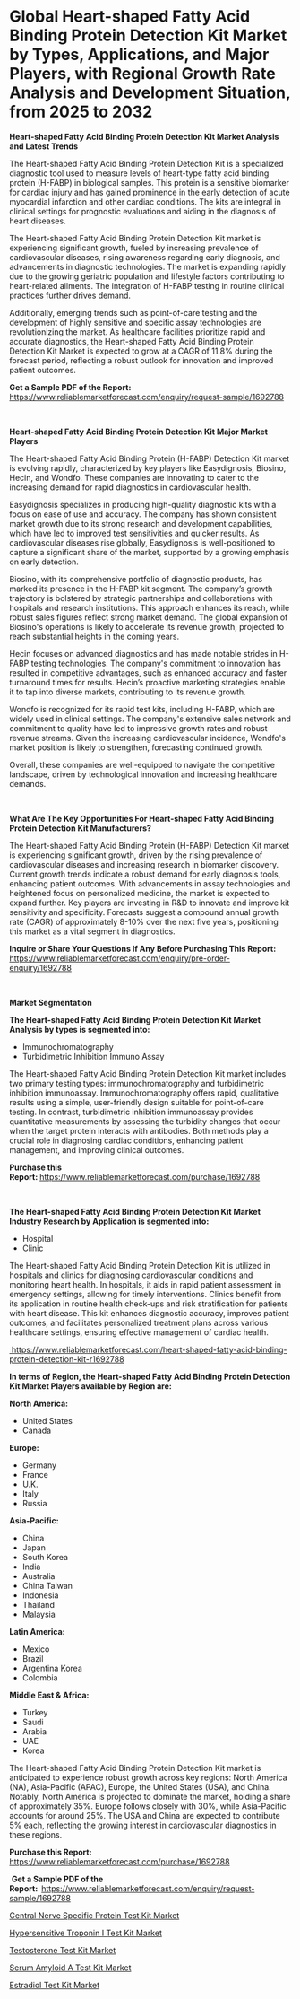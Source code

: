 <p><h1>Global Heart-shaped Fatty Acid Binding Protein Detection Kit Market by Types, Applications, and Major Players, with Regional Growth Rate Analysis and Development Situation, from 2025 to 2032</h1></p><p><strong>Heart-shaped Fatty Acid Binding Protein Detection Kit Market Analysis and Latest Trends</strong></p>
<p><p>The Heart-shaped Fatty Acid Binding Protein Detection Kit is a specialized diagnostic tool used to measure levels of heart-type fatty acid binding protein (H-FABP) in biological samples. This protein is a sensitive biomarker for cardiac injury and has gained prominence in the early detection of acute myocardial infarction and other cardiac conditions. The kits are integral in clinical settings for prognostic evaluations and aiding in the diagnosis of heart diseases.</p><p>The Heart-shaped Fatty Acid Binding Protein Detection Kit market is experiencing significant growth, fueled by increasing prevalence of cardiovascular diseases, rising awareness regarding early diagnosis, and advancements in diagnostic technologies. The market is expanding rapidly due to the growing geriatric population and lifestyle factors contributing to heart-related ailments. The integration of H-FABP testing in routine clinical practices further drives demand.</p><p>Additionally, emerging trends such as point-of-care testing and the development of highly sensitive and specific assay technologies are revolutionizing the market. As healthcare facilities prioritize rapid and accurate diagnostics, the Heart-shaped Fatty Acid Binding Protein Detection Kit Market is expected to grow at a CAGR of 11.8% during the forecast period, reflecting a robust outlook for innovation and improved patient outcomes.</p></p>
<p><strong>Get a Sample PDF of the Report:&nbsp;</strong> <a href="https://www.reliablemarketforecast.com/enquiry/request-sample/1692788?utm_campaign=1197&utm_medium=2&utm_source=Github&utm_content=ia&utm_term=27032025&utm_id=heart-shaped-fatty-acid-binding-protein-detection-kit">https://www.reliablemarketforecast.com/enquiry/request-sample/1692788</a></p>
<p>&nbsp;</p>
<p><strong>Heart-shaped Fatty Acid Binding Protein Detection Kit Major Market Players</strong></p>
<p><p>The Heart-shaped Fatty Acid Binding Protein (H-FABP) Detection Kit market is evolving rapidly, characterized by key players like Easydignosis, Biosino, Hecin, and Wondfo. These companies are innovating to cater to the increasing demand for rapid diagnostics in cardiovascular health.</p><p>Easydignosis specializes in producing high-quality diagnostic kits with a focus on ease of use and accuracy. The company has shown consistent market growth due to its strong research and development capabilities, which have led to improved test sensitivities and quicker results. As cardiovascular diseases rise globally, Easydignosis is well-positioned to capture a significant share of the market, supported by a growing emphasis on early detection.</p><p>Biosino, with its comprehensive portfolio of diagnostic products, has marked its presence in the H-FABP kit segment. The company’s growth trajectory is bolstered by strategic partnerships and collaborations with hospitals and research institutions. This approach enhances its reach, while robust sales figures reflect strong market demand. The global expansion of Biosino's operations is likely to accelerate its revenue growth, projected to reach substantial heights in the coming years.</p><p>Hecin focuses on advanced diagnostics and has made notable strides in H-FABP testing technologies. The company's commitment to innovation has resulted in competitive advantages, such as enhanced accuracy and faster turnaround times for results. Hecin’s proactive marketing strategies enable it to tap into diverse markets, contributing to its revenue growth.</p><p>Wondfo is recognized for its rapid test kits, including H-FABP, which are widely used in clinical settings. The company's extensive sales network and commitment to quality have led to impressive growth rates and robust revenue streams. Given the increasing cardiovascular incidence, Wondfo's market position is likely to strengthen, forecasting continued growth.</p><p>Overall, these companies are well-equipped to navigate the competitive landscape, driven by technological innovation and increasing healthcare demands.</p></p>
<p>&nbsp;</p>
<p><strong>What Are The Key Opportunities For Heart-shaped Fatty Acid Binding Protein Detection Kit Manufacturers?</strong></p>
<p><p>The Heart-shaped Fatty Acid Binding Protein (H-FABP) Detection Kit market is experiencing significant growth, driven by the rising prevalence of cardiovascular diseases and increasing research in biomarker discovery. Current growth trends indicate a robust demand for early diagnosis tools, enhancing patient outcomes. With advancements in assay technologies and heightened focus on personalized medicine, the market is expected to expand further. Key players are investing in R&D to innovate and improve kit sensitivity and specificity. Forecasts suggest a compound annual growth rate (CAGR) of approximately 8-10% over the next five years, positioning this market as a vital segment in diagnostics.</p></p>
<p><strong>Inquire or Share Your Questions If Any Before Purchasing This Report:</strong> <a href="https://www.reliablemarketforecast.com/enquiry/pre-order-enquiry/1692788?utm_campaign=1197&utm_medium=2&utm_source=Github&utm_content=ia&utm_term=27032025&utm_id=heart-shaped-fatty-acid-binding-protein-detection-kit">https://www.reliablemarketforecast.com/enquiry/pre-order-enquiry/1692788</a></p>
<p>&nbsp;</p>
<p><strong>Market Segmentation</strong></p>
<p><strong>The Heart-shaped Fatty Acid Binding Protein Detection Kit Market Analysis by types is segmented into:</strong></p>
<p><ul><li>Immunochromatography</li><li>Turbidimetric Inhibition Immuno Assay</li></ul></p>
<p><p>The Heart-shaped Fatty Acid Binding Protein Detection Kit market includes two primary testing types: immunochromatography and turbidimetric inhibition immunoassay. Immunochromatography offers rapid, qualitative results using a simple, user-friendly design suitable for point-of-care testing. In contrast, turbidimetric inhibition immunoassay provides quantitative measurements by assessing the turbidity changes that occur when the target protein interacts with antibodies. Both methods play a crucial role in diagnosing cardiac conditions, enhancing patient management, and improving clinical outcomes.</p></p>
<p><strong>Purchase this Report:&nbsp;</strong><a href="https://www.reliablemarketforecast.com/purchase/1692788?utm_campaign=1197&utm_medium=2&utm_source=Github&utm_content=ia&utm_term=27032025&utm_id=heart-shaped-fatty-acid-binding-protein-detection-kit">https://www.reliablemarketforecast.com/purchase/1692788</a></p>
<p>&nbsp;</p>
<p><strong>The Heart-shaped Fatty Acid Binding Protein Detection Kit Market Industry Research by Application is segmented into:</strong></p>
<p><ul><li>Hospital</li><li>Clinic</li></ul></p>
<p><p>The Heart-shaped Fatty Acid Binding Protein Detection Kit is utilized in hospitals and clinics for diagnosing cardiovascular conditions and monitoring heart health. In hospitals, it aids in rapid patient assessment in emergency settings, allowing for timely interventions. Clinics benefit from its application in routine health check-ups and risk stratification for patients with heart disease. This kit enhances diagnostic accuracy, improves patient outcomes, and facilitates personalized treatment plans across various healthcare settings, ensuring effective management of cardiac health.</p></p>
<p><a href="https://www.reliablemarketforecast.com/heart-shaped-fatty-acid-binding-protein-detection-kit-r1692788?utm_campaign=1197&utm_medium=2&utm_source=Github&utm_content=ia&utm_term=27032025&utm_id=heart-shaped-fatty-acid-binding-protein-detection-kit">&nbsp;https://www.reliablemarketforecast.com/heart-shaped-fatty-acid-binding-protein-detection-kit-r1692788</a></p>
<p><strong>In terms of Region, the Heart-shaped Fatty Acid Binding Protein Detection Kit Market Players available by Region are:</strong></p>
<p>
    <p> <strong> North America: </strong>
        <ul>
            <li>United States</li>
            <li>Canada</li>
        </ul>
        </p> 
    <p> <strong> Europe: </strong>
        <ul>
            <li>Germany</li>
            <li>France</li>
            <li>U.K.</li>
            <li>Italy</li>
            <li>Russia</li>
        </ul>
        </p> 
    <p> <strong> Asia-Pacific: </strong>
        <ul>
            <li>China</li>
            <li>Japan</li>
            <li>South Korea</li>
            <li>India</li>
            <li>Australia</li>
            <li>China Taiwan</li>
            <li>Indonesia</li>
            <li>Thailand</li>
            <li>Malaysia</li>
        </ul>
        </p> 
    <p> <strong> Latin America: </strong>
        <ul>
            <li>Mexico</li>
            <li>Brazil</li>
            <li>Argentina Korea</li>
            <li>Colombia</li>
        </ul>
        </p> 
    <p> <strong> Middle East & Africa: </strong>
        <ul>
            <li>Turkey</li>
            <li>Saudi</li>
            <li>Arabia</li>
            <li>UAE</li>
            <li>Korea</li>
        </ul>
    </p>
    </p>
<p><p>The Heart-shaped Fatty Acid Binding Protein Detection Kit market is anticipated to experience robust growth across key regions: North America (NA), Asia-Pacific (APAC), Europe, the United States (USA), and China. Notably, North America is projected to dominate the market, holding a share of approximately 35%. Europe follows closely with 30%, while Asia-Pacific accounts for around 25%. The USA and China are expected to contribute 5% each, reflecting the growing interest in cardiovascular diagnostics in these regions.</p></p>
<p><strong>Purchase this Report: </strong><a href="https://www.reliablemarketforecast.com/purchase/1692788?utm_campaign=1197&utm_medium=2&utm_source=Github&utm_content=ia&utm_term=27032025&utm_id=heart-shaped-fatty-acid-binding-protein-detection-kit">https://www.reliablemarketforecast.com/purchase/1692788</a></p>
<p>&nbsp;<strong>Get a Sample PDF of the Report:&nbsp;&nbsp;</strong><a href="https://www.reliablemarketforecast.com/enquiry/request-sample/1692788?utm_campaign=1197&utm_medium=2&utm_source=Github&utm_content=ia&utm_term=27032025&utm_id=heart-shaped-fatty-acid-binding-protein-detection-kit">https://www.reliablemarketforecast.com/enquiry/request-sample/1692788</a></p>
<p><strong></strong></p>
<p><p><a href="https://github.com/prosalinda88/Market-Research-Report-List-7/blob/main/central-nerve-specific-protein-test-kit-market.md?utm_campaign=1197&utm_medium=2&utm_source=Github&utm_content=ia&utm_term=27032025&utm_id=heart-shaped-fatty-acid-binding-protein-detection-kit">Central Nerve Specific Protein Test Kit Market</a></p><p><a href="https://github.com/andulanick3/Market-Research-Report-List-1/blob/main/hypersensitive-troponin-i-test-kit-market.md?utm_campaign=1197&utm_medium=2&utm_source=Github&utm_content=ia&utm_term=27032025&utm_id=heart-shaped-fatty-acid-binding-protein-detection-kit">Hypersensitive Troponin I Test Kit Market</a></p><p><a href="https://github.com/kakeryttri0c/Market-Research-Report-List-1/blob/main/testosterone-test-kit-market.md?utm_campaign=1197&utm_medium=2&utm_source=Github&utm_content=ia&utm_term=27032025&utm_id=heart-shaped-fatty-acid-binding-protein-detection-kit">Testosterone Test Kit Market</a></p><p><a href="https://github.com/sleeprudantf/Market-Research-Report-List-1/blob/main/serum-amyloid-a-test-kit-market.md?utm_campaign=1197&utm_medium=2&utm_source=Github&utm_content=ia&utm_term=27032025&utm_id=heart-shaped-fatty-acid-binding-protein-detection-kit">Serum Amyloid A Test Kit Market</a></p><p><a href="https://github.com/BrandonBrown3773/Market-Research-Report-List-1/blob/main/estradiol-test-kit-market.md?utm_campaign=1197&utm_medium=2&utm_source=Github&utm_content=ia&utm_term=27032025&utm_id=heart-shaped-fatty-acid-binding-protein-detection-kit">Estradiol Test Kit Market</a></p></p>
